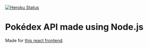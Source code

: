 [![Heroku Status](http://heroku-badge.herokuapp.com/?app=pokedex-backend-node&style=flat&svg=1)](https://pokedex-backend-node.herokuapp.com)

# Pokédex API made using Node.js

Made for [this react frontend](https://pokedex-frontend-react.herokuapp.com).
